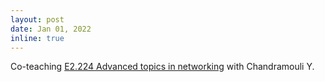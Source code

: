 ```yaml
---
layout: post
date: Jan 01, 2022
inline: true
---
```


Co-teaching [E2.224 Advanced topics in networking](https://ece.iisc.ac.in/~parimal/atn.html) with Chandramouli Y.
